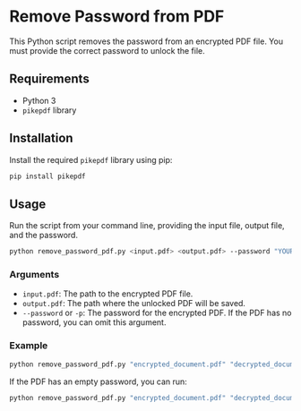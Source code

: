 # Remove Password from PDF

This Python script removes the password from an encrypted PDF file. You must provide the correct password to unlock the file.

## Requirements

- Python 3
- `pikepdf` library

## Installation

Install the required `pikepdf` library using pip:

```bash
pip install pikepdf
```

## Usage

Run the script from your command line, providing the input file, output file, and the password.

```bash
python remove_password_pdf.py <input.pdf> <output.pdf> --password "YOUR_PASSWORD"
```

### Arguments

- `input.pdf`: The path to the encrypted PDF file.
- `output.pdf`: The path where the unlocked PDF will be saved.
- `--password` or `-p`: The password for the encrypted PDF. If the PDF has no password, you can omit this argument.

### Example

```bash
python remove_password_pdf.py "encrypted_document.pdf" "decrypted_document.pdf" --password "secret123"
```

If the PDF has an empty password, you can run:
```bash
python remove_password_pdf.py "encrypted_document.pdf" "decrypted_document.pdf"
```
